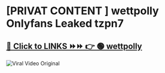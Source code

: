 
 # [PRIVAT CONTENT ] wettpolly Onlyfans Leaked tzpn7

## <h2><a href="https://clipsfans.com/wettpolly&ref=git">🔗 Click to LINKS ⏩⏩ 👉 🟢 wettpolly </a></h2>

<a href="https://clipsfans.com/wettpolly&ref=git" rel="nofollow" data-target="animated-image.originalLink"><img src="https://i.ibb.co.com/xMMVF88/686577567.gif" alt="Viral Video Original" style="max-width: 100%; display: inline-block;" data-target="animated-image.originalImage"></a>

